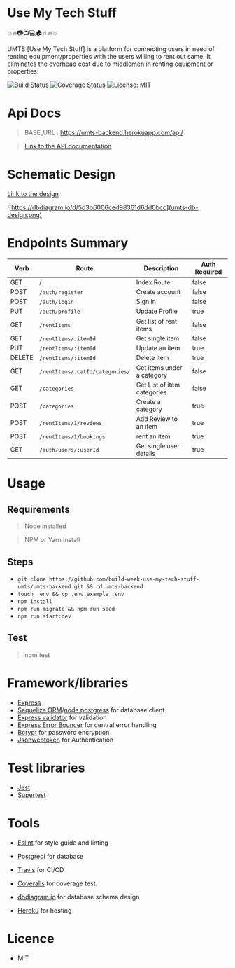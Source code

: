 # Use My Tech Stuff
 💥🔥📷📺💻🏠⑁ 🔥💥

 UMTS [Use My Tech Stuff] is a platform for connecting users in need of renting equipment/properties with the users willing to rent out same. It eliminates the overhead cost due to middlemen in renting equipment or properties.


[![Build Status](https://travis-ci.org/build-week-use-my-tech-stuff-umts/umts-backend.svg?branch=master)](https://travis-ci.org/build-week-use-my-tech-stuff-umts/umts-backend) [![Coverage Status](https://coveralls.io/repos/github/build-week-use-my-tech-stuff-umts/umts-backend/badge.svg?branch=master)](https://coveralls.io/github/build-week-use-my-tech-stuff-umts/umts-backend?branch=develop) [![License: MIT](https://img.shields.io/badge/License-MIT-yellow.svg)](https://opensource.org/licenses/MIT)

# Api Docs

> BASE_URL : https://umts-backend.herokuapp.com/api/

> [Link to the API documentation](https://documenter.getpostman.com/view/4448465/SVYkw1n2?version=latest)

# Schematic Design
[Link to the design](https://dbdiagram.io/d/5d3b6006ced98361d6dd0bcc)

![https://dbdiagram.io/d/5d3b6006ced98361d6dd0bcc](umts-db-design.png)

# Endpoints Summary

| Verb | Route | Description | Auth Required |
|------|-------|-------------|---------------|
|   GET   |  /      |   Index Route          |   false            |
|   POST   |  `/auth/register`      |    Create account          |      false         |
|  POST    |  `/auth/login`      |   Sign in          |   false            |
|   PUT   |   `/auth/profile`    |    Update Profile         |      true        |
|   GET   |   `/rentItems`    |     Get list of rent items        |    false           |
|   GET   |  `/rentItems/:itemId`     | Get single item            |    false           |
|   PUT   |  `/rentItems/:itemId`     |    Update an item         |   true            |
|   DELETE   |  `/rentItems/:itemId`     |   Delete item          |   true            |
|   GET   |  `/rentItems/:catId/categories/`     |   Get items under a category          |  false             |
|   GET   | `/categories`     |     Get List of item categories        |    false           |
|  POST    |  `/categories`  |  Create a category           |    true           |
|   POST   |  `/rentItems/1/reviews`     |   Add Review to an item          |    true           |
|  POST    |   `/rentItems/1/bookings`    |  rent an item           |  true             |
|   GET   |  `/auth/users/:userId`     |  Get single user details           |  true             |

# Usage  
## Requirements
  > Node installed

  > NPM or Yarn install

  ## Steps
  - `git clone https://github.com/build-week-use-my-tech-stuff-umts/umts-backend.git && cd umts-backend`
  - `touch .env && cp .env.example .env`
  - `npm install`
  - `npm run migrate && npm run seed`
  - `npm run start:dev`

## Test
> npm test




# Framework/libraries
- [Express](https://expressjs.com/) 
- [Sequelize ORM](https://sequelize.org/)/[node postgress](https://www.npmjs.com/package/pg) for database client
- [Express validator](http://exss-validator.github.io/docs)  for validation
- [Express Error Bouncer](https://www.npmjs.com/package/express-error-bouncer) for central error handling
- [Bcrypt](https://www.npmjs.com/package/bcrypt) for password encryption
- [Jsonwebtoken](https://www.npmjs.com/package/jsonwebtoken) for Authentication

# Test libraries
- [Jest](https://jestjs.io/docs)
- [Supertest](https://www.npmjs.com/package/supertest)

# Tools
- [Eslint]() for style guide and linting
- [Postgreql](https://www.postgresql.org/) for database

- [Travis](https://travis-ci.org/build-week-use-my-tech-stuff-umts) for CI/CD
- [Coveralls](https://coveralls.io/github/build-week-use-my-tech-stuff-umts/umts-backend) for coverage test.
- [dbdiagram.io](https://dbdiagram.io/) for database schema design
- [Heroku](https://heroku.com/) for hosting

# Licence
- MIT 
